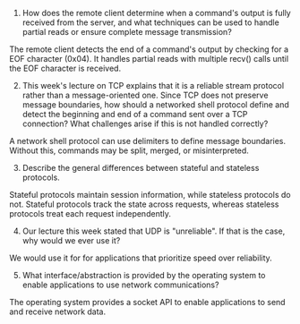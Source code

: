 1. How does the remote client determine when a command's output is fully received from the server, and what techniques can be used to handle partial reads or ensure complete message transmission?

The remote client detects the end of a command's output by checking for a EOF character (0x04). It handles partial reads with multiple recv() calls until the EOF character is received.

2. This week's lecture on TCP explains that it is a reliable stream protocol rather than a message-oriented one. Since TCP does not preserve message boundaries, how should a networked shell protocol define and detect the beginning and end of a command sent over a TCP connection? What challenges arise if this is not handled correctly?

A network shell protocol can use delimiters to define message boundaries. Without this, commands may be split, merged, or misinterpreted.

3. Describe the general differences between stateful and stateless protocols.

Stateful protocols maintain session information, while stateless protocols do not. Stateful protocols track the state across requests, whereas stateless protocols treat each request independently.

4. Our lecture this week stated that UDP is "unreliable". If that is the case, why would we ever use it?

We would use it for for applications that prioritize speed over reliability.

5. What interface/abstraction is provided by the operating system to enable applications to use network communications?

The operating system provides a socket API to enable applications to send and receive network data.